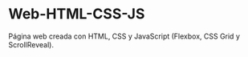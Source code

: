 # Web-HTML-CSS-JS

Página web creada con HTML, CSS y JavaScript (Flexbox, CSS Grid y ScrollReveal).
